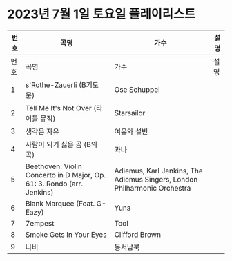 # 2023년 7월 1일 토요일 플레이리스트

| 번호 | 곡명 | 가수 | 설명 |
|------|------|------|------|
| 번호 | 곡명 | 가수 | 설명 |
| 1 | s'Rothe-Zauerli (B기도문) | Ose Schuppel |  |
| 2 | Tell Me It's Not Over (타이틀 뮤직) | Starsailor |  |
| 3 | 생각은 자유 | 여유와 설빈 |  |
| 4 | 사람이 되기 싫은 곰 (B의 곡) | 과나 |  |
| 5 | Beethoven: Violin Concerto in D Major, Op. 61: 3. Rondo (arr. Jenkins) | Adiemus, Karl Jenkins, The Adiemus Singers, London Philharmonic Orchestra |  |
| 6 | Blank Marquee (Feat. G-Eazy) | Yuna |  |
| 7 | 7empest | Tool |  |
| 8 | Smoke Gets In Your Eyes | Clifford Brown |  |
| 9 | 나비 | 동서남북 |  |
